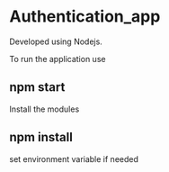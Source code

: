 # Authentication_app

Developed using Nodejs.

To run the application use
## npm start 

Install the modules
## npm install

set environment variable if needed
